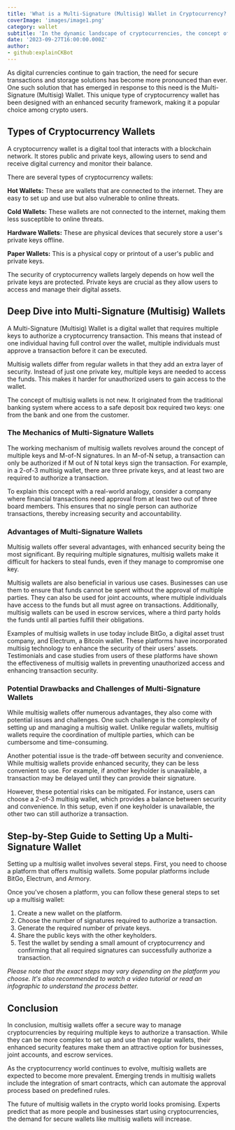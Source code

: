 ```yaml
---
title: 'What is a Multi-Signature (Multisig) Wallet in Cryptocurrency?'
coverImage: 'images/image1.png'
category: wallet
subtitle: 'In the dynamic landscape of cryptocurrencies, the concept of security holds a pivotal role.'
date: '2023-09-27T16:00:00.000Z'
author: 
- github:explainCKBot
---
```


As digital currencies continue to gain traction, the need for secure transactions and storage solutions has become more pronounced than ever. One such solution that has emerged in response to this need is the Multi-Signature (Multisig) Wallet. This unique type of cryptocurrency wallet has been designed with an enhanced security framework, making it a popular choice among crypto users.


## Types of Cryptocurrency Wallets

A cryptocurrency wallet is a digital tool that interacts with a blockchain network. It stores public and private keys, allowing users to send and receive digital currency and monitor their balance. 

There are several types of cryptocurrency wallets:

**Hot Wallets:** These are wallets that are connected to the internet. They are easy to set up and use but also vulnerable to online threats.

**Cold Wallets:** These wallets are not connected to the internet, making them less susceptible to online threats.

**Hardware Wallets:** These are physical devices that securely store a user's private keys offline.

**Paper Wallets:** This is a physical copy or printout of a user's public and private keys.

The security of cryptocurrency wallets largely depends on how well the private keys are protected. Private keys are crucial as they allow users to access and manage their digital assets.


## Deep Dive into Multi-Signature (Multisig) Wallets

A Multi-Signature (Multisig) Wallet is a digital wallet that requires multiple keys to authorize a cryptocurrency transaction. This means that instead of one individual having full control over the wallet, multiple individuals must approve a transaction before it can be executed.

Multisig wallets differ from regular wallets in that they add an extra layer of security. Instead of just one private key, multiple keys are needed to access the funds. This makes it harder for unauthorized users to gain access to the wallet.

The concept of multisig wallets is not new. It originated from the traditional banking system where access to a safe deposit box required two keys: one from the bank and one from the customer.


### The Mechanics of Multi-Signature Wallets

The working mechanism of multisig wallets revolves around the concept of multiple keys and M-of-N signatures. In an M-of-N setup, a transaction can only be authorized if M out of N total keys sign the transaction. For example, in a 2-of-3 multisig wallet, there are three private keys, and at least two are required to authorize a transaction.

To explain this concept with a real-world analogy, consider a company where financial transactions need approval from at least two out of three board members. This ensures that no single person can authorize transactions, thereby increasing security and accountability.


### Advantages of Multi-Signature Wallets

Multisig wallets offer several advantages, with enhanced security being the most significant. By requiring multiple signatures, multisig wallets make it difficult for hackers to steal funds, even if they manage to compromise one key.

Multisig wallets are also beneficial in various use cases. Businesses can use them to ensure that funds cannot be spent without the approval of multiple parties. They can also be used for joint accounts, where multiple individuals have access to the funds but all must agree on transactions. Additionally, multisig wallets can be used in escrow services, where a third party holds the funds until all parties fulfill their obligations.

Examples of multisig wallets in use today include BitGo, a digital asset trust company, and Electrum, a Bitcoin wallet. These platforms have incorporated multisig technology to enhance the security of their users' assets. Testimonials and case studies from users of these platforms have shown the effectiveness of multisig wallets in preventing unauthorized access and enhancing transaction security.


### Potential Drawbacks and Challenges of Multi-Signature Wallets

While multisig wallets offer numerous advantages, they also come with potential issues and challenges. One such challenge is the complexity of setting up and managing a multisig wallet. Unlike regular wallets, multisig wallets require the coordination of multiple parties, which can be cumbersome and time-consuming.

Another potential issue is the trade-off between security and convenience. While multisig wallets provide enhanced security, they can be less convenient to use. For example, if another keyholder is unavailable, a transaction may be delayed until they can provide their signature.

However, these potential risks can be mitigated. For instance, users can choose a 2-of-3 multisig wallet, which provides a balance between security and convenience. In this setup, even if one keyholder is unavailable, the other two can still authorize a transaction.


## Step-by-Step Guide to Setting Up a Multi-Signature Wallet

Setting up a multisig wallet involves several steps. First, you need to choose a platform that offers multisig wallets. Some popular platforms include BitGo, Electrum, and Armory.

Once you've chosen a platform, you can follow these general steps to set up a multisig wallet:



1. Create a new wallet on the platform.
2. Choose the number of signatures required to authorize a transaction.
3. Generate the required number of private keys.
4. Share the public keys with the other keyholders.
5. Test the wallet by sending a small amount of cryptocurrency and confirming that all required signatures can successfully authorize a transaction.

_Please note that the exact steps may vary depending on the platform you choose. It's also recommended to watch a video tutorial or read an infographic to understand the process better._


## Conclusion

In conclusion, multisig wallets offer a secure way to manage cryptocurrencies by requiring multiple keys to authorize a transaction. While they can be more complex to set up and use than regular wallets, their enhanced security features make them an attractive option for businesses, joint accounts, and escrow services.

As the cryptocurrency world continues to evolve, multisig wallets are expected to become more prevalent. Emerging trends in multisig wallets include the integration of smart contracts, which can automate the approval process based on predefined rules.

The future of multisig wallets in the crypto world looks promising. Experts predict that as more people and businesses start using cryptocurrencies, the demand for secure wallets like multisig wallets will increase.
